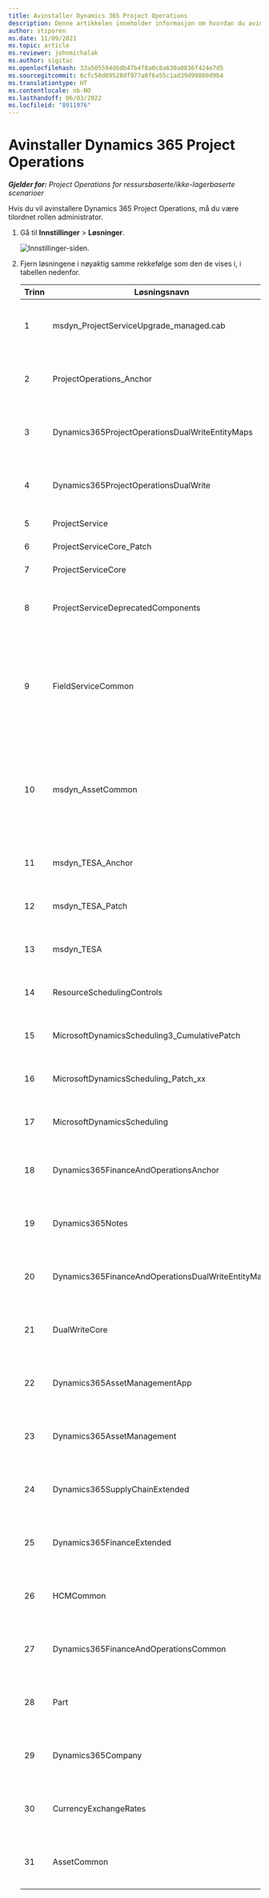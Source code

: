 ```yaml
---
title: Avinstaller Dynamics 365 Project Operations
description: Denne artikkelen inneholder informasjon om hvordan du avinstallerer Dynamics 365 Project Operations.
author: stsporen
ms.date: 11/09/2021
ms.topic: article
ms.reviewer: johnmichalak
ms.author: sigitac
ms.openlocfilehash: 33a505594d6db47b4f8a0c8a630a0836f424e7d5
ms.sourcegitcommit: 6cfc50d89528df977a8f6a55c1ad39d99800d9b4
ms.translationtype: HT
ms.contentlocale: nb-NO
ms.lasthandoff: 06/03/2022
ms.locfileid: "8911976"
---
```

# <a name="uninstall-dynamics-365-project-operations"></a>Avinstaller Dynamics 365 Project Operations 

_**Gjelder for:** Project Operations for ressursbaserte/ikke-lagerbaserte scenarioer_

Hvis du vil avinstallere Dynamics 365 Project Operations, må du være tilordnet rollen administrator.

1. Gå til **Innstillinger** > **Løsninger**.

    ![Innstillinger-siden.](./media/uninstall-proj-ops-solutions.png)
  
2. Fjern løsningene i nøyaktig samme rekkefølge som den de vises i, i tabellen nedenfor. 

    | Trinn | Løsningsnavn                                    | Merk                                                                                         |
    |------|----------------------------------------------------|----------------------------------------------------------------------------------------------|
    | 1 | msdyn_ProjectServiceUpgrade_managed.cab            | Hvis den ikke blir funnet, hopper du over denne løsningen.                                                            |
    | 2 | ProjectOperations_Anchor                           | Hvis den ikke blir funnet, hopper du over denne løsningen.                                                            |
    | 3 | Dynamics365ProjectOperationsDualWriteEntityMaps    | Hvis den ikke blir funnet, hopper du over denne løsningen.                                                            |
    | 4 | Dynamics365ProjectOperationsDualWrite              | Hvis den ikke blir funnet, hopper du over denne løsningen.                                                            |
    | 5 | ProjectService                                     | Ingen flere merknader.                                                                         |
    | 6 | ProjectServiceCore_Patch                           | Ingen flere merknader.                                                                         |
    | 7 | ProjectServiceCore                                 | Ingen flere merknader.                                                                         |
    | 8 | ProjectServiceDeprecatedComponents                 | Hvis den ikke blir funnet, hopper du over denne løsningen.                                                            |
    | 9 | FieldServiceCommon                                 | Kreves for dobbel skriving med Dynamics 365 Finance eller Dynamics 365 Supply Chain Management.   |
    | 10 | msdyn_AssetCommon                                  | Kreves for dobbel skriving med Dynamics 365 Finance eller Dynamics 365 Supply Chain Management.   |
    | 11 | msdyn_TESA_Anchor                                  | Kreves for Dynamics 365 Field Service.                                                     |
    | 12 | msdyn_TESA_Patch                                   | Kreves for Dynamics 365 Field Service.                                                     |
    | 13 | msdyn_TESA                                         | Kreves for Dynamics 365 Field Service.                                                     |
    | 14 | ResourceSchedulingControls                         | Kreves for Dynamics 365 Field Service.                                                     |
    | 15 | MicrosoftDynamicsScheduling3_CumulativePatch       | Kreves for Dynamics 365 Field Service.                                                     |
    | 16 | MicrosoftDynamicsScheduling_Patch_xx               | Kreves for Dynamics 365 Field Service.                                                     |
    | 17 | MicrosoftDynamicsScheduling                        | Kreves for Dynamics 365 Field Service.                                                     |
    | 18 | Dynamics365FinanceAndOperationsAnchor              | Hvis den ikke blir funnet, hopper du over denne løsningen.                                                            |
    | 19 | Dynamics365Notes                                   | Hvis den ikke blir funnet, hopper du over denne løsningen.                                                            |
    | 20 | Dynamics365FinanceAndOperationsDualWriteEntityMaps | Hvis den ikke blir funnet, hopper du over denne løsningen.                                                            |
    | 21 | DualWriteCore                                      | Hvis den ikke blir funnet, hopper du over denne løsningen.                                                            |
    | 22 | Dynamics365AssetManagementApp                      | Hvis den ikke blir funnet, hopper du over denne løsningen.                                                            |
    | 23 | Dynamics365AssetManagement                         | Hvis den ikke blir funnet, hopper du over denne løsningen.                                                            |
    | 24 | Dynamics365SupplyChainExtended                     | Hvis den ikke blir funnet, hopper du over denne løsningen.                                                            |
    | 25 | Dynamics365FinanceExtended                         | Hvis den ikke blir funnet, hopper du over denne løsningen.                                                            |
    | 26 | HCMCommon                                          | Hvis den ikke blir funnet, hopper du over denne løsningen.                                                            |
    | 27 | Dynamics365FinanceAndOperationsCommon              | Hvis den ikke blir funnet, hopper du over denne løsningen.                                                            |
    | 28 | Part                                              | Hvis den ikke blir funnet, hopper du over denne løsningen.                                                            |
    | 29 | Dynamics365Company                                 | Hvis den ikke blir funnet, hopper du over denne løsningen.                                                            |
    | 30 | CurrencyExchangeRates                              | Hvis den ikke blir funnet, hopper du over denne løsningen.                                                            |
    | 31 | AssetCommon                                        | Hvis den ikke blir funnet, hopper du over denne løsningen.                                                            |
